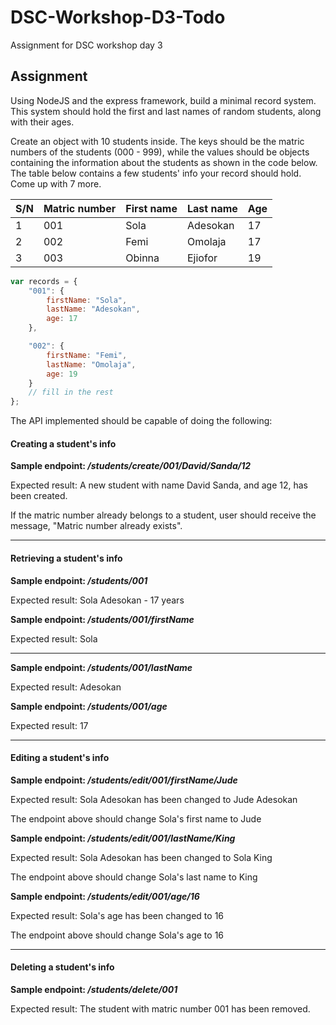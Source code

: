# DSC-Workshop-D3-Todo
Assignment for DSC workshop day 3

## Assignment

Using NodeJS and the express framework, build a minimal record system. This system should hold the first and last names of random students, along with their ages.

Create an object with 10 students inside. The keys should be the matric numbers of the students (000 - 999), while the values should be objects containing the information about the students as shown in the code below. The table below contains a few students' info your record should hold. Come up with 7 more.

S/N | Matric number | First name | Last name | Age
----|---------------|------------|-----------|----
1   | 001           | Sola       | Adesokan  | 17
2   | 002           | Femi       | Omolaja   | 17
3   | 003           | Obinna     | Ejiofor   | 19

```javascript
var records = {
	"001": {
		firstName: "Sola",
		lastName: "Adesokan",
		age: 17
	},

	"002": {
		firstName: "Femi",
		lastName: "Omolaja",
		age: 19
	}
	// fill in the rest
};
```

The API implemented should be capable of doing the following:


#### Creating a student's info

**Sample endpoint: _/students/create/001/David/Sanda/12_**

Expected result: A new student with name David Sanda, and age 12, has been created.

If the matric number already belongs to a student, user should receive the message, "Matric number already exists".
<hr>



#### Retrieving a student's info

**Sample endpoint: _/students/001_**

Expected result: Sola Adesokan - 17 years


**Sample endpoint: _/students/001/firstName_**

Expected result: Sola
<hr>

**Sample endpoint: _/students/001/lastName_**

Expected result: Adesokan


**Sample endpoint: _/students/001/age_**

Expected result: 17
<hr>



#### Editing a student's info

**Sample endpoint: _/students/edit/001/firstName/Jude_**

Expected result: Sola Adesokan has been changed to Jude Adesokan

The endpoint above should change Sola's first name to Jude

**Sample endpoint: _/students/edit/001/lastName/King_**

Expected result: Sola Adesokan has been changed to Sola King

The endpoint above should change Sola's last name to King

**Sample endpoint: _/students/edit/001/age/16_**

Expected result: Sola's age has been changed to 16

The endpoint above should change Sola's age to 16
<hr>



#### Deleting a student's info

**Sample endpoint: _/students/delete/001_**

Expected result: The student with matric number 001 has been removed.
